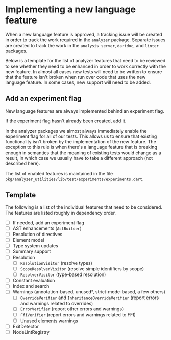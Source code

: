 # Implementing a new language feature

When a new language feature is approved, a tracking issue will be created in
order to track the work required in the `analyzer` package. Separate issues are
created to track the work in the `analysis_server`, `dartdoc`, and `linter`
packages.

Below is a template for the list of analyzer features that need to be reviewed
to see whether they need to be enhanced in order to work correctly with the new
feature. In almost all cases new tests will need to be written to ensure that
the feature isn't broken when run over code that uses the new language feature.
In some cases, new support will need to be added.

## Add an experiment flag

New language features are always implemented behind an experiment flag.

If the experiment flag hasn't already been created, add it.

In the analyzer packages we almost always immediately enable the experiment flag
for all of our tests. This allows us to ensure that existing functionality isn't
broken by the implementation of the new feature. The exception to this rule is
when there's a language feature that is breaking enough in semantics that the
meaning of existing tests would change as a result, in which case we usually
have to take a different approach (not described here).

The list of enabled features is maintained in the file
`pkg/analyzer_utilities/lib/test/experiments/experiments.dart`.

## Template

The following is a list of the individual features that need to be considered.
The features are listed roughly in dependency order.

- [ ] If needed, add an experiment flag
- [ ] AST enhancements (`AstBuilder`)
- [ ] Resolution of directives
- [ ] Element model
- [ ] Type system updates
- [ ] Summary support
- [ ] Resolution
  - [ ] `ResolutionVisitor` (resolve types)
  - [ ] `ScopeResolverVisitor` (resolve simple identifiers by scope)
  - [ ] `ResolverVisitor` (type-based resolution)
- [ ] Constant evaluation
- [ ] Index and search
- [ ] Warnings (annotation-based, unused\*, strict-mode-based, a few others)
  - [ ] `OverrideVerifier` and `InheritanceOverrideVerifier` (report errors and warnings related to overrides)
  - [ ] `ErrorVerifier` (report other errors and warnings)
  - [ ] `FfiVerifier` (report errors and warnings related to FFI)
  - [ ] Unused elements warnings
- [ ] ExitDetector
- [ ] NodeLintRegistry
